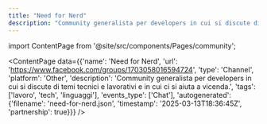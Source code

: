 ```yaml
---
title: "Need for Nerd"
description: "Community generalista per developers in cui si discute di temi tecnici e lavorativi e in cui ci si aiuta a vicenda."
---
```

import ContentPage from '@site/src/components/Pages/community';

<ContentPage
    data={{'name': 'Need for Nerd', 'url': 'https://www.facebook.com/groups/1703058016594724', 'type': 'Channel', 'platform': 'Other', 'description': 'Community generalista per developers in cui si discute di temi tecnici e lavorativi e in cui ci si aiuta a vicenda.', 'tags': ['lavoro', 'tech', 'linguaggi'], 'events_type': ['Chat'], 'autogenerated': {'filename': 'need-for-nerd.json', 'timestamp': '2025-03-13T18:36:45Z', 'partnership': true}}}
/>

